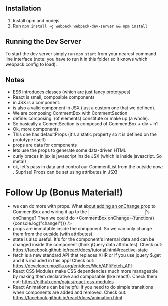 ## Installation

1. Install npm and nodejs
2. Run `npm install -g webpack webpack-dev-server && npm install`


## Running the Dev Server

To start the dev server simply run `npm start` from your nearest command line interface (note: you have to run it in this folder so it knows which webpack.config to load).

## Notes
- ES6 introduces classes (which are just fancy prototypes)
- React is small, composible components
- <div></div> in JSX is a component.
- <CommentBox></CommentBox> is also a valid component in JSX (just a custom one that we defined).
- We are composing CommentBox with CommentSection
- define: composing: (of elements) constitute or make up (a whole).
- So basically a ComentSection is composed of CommentBox + div + h1
- Ok, more components
- This one has defaultProps (it's a static property so it is defined on the prototype itself)
- props are data for components
- lets use the props to generate some data-driven HTML
- curly braces in jsx is javascript inside JSX (which is inside javascript. So meta!)
- ok, let's pass in data and control our CommentList from the outside now: <CommentList comments={myComments} />. Suprise! Props can be set using attributes in JSX!

# Follow Up (Bonus Material!)
- we can do more with props. What about adding an onChange prop to CommentBox and wiring it up to the <input>'s onChange? Then we could do <CommentBox onChange={function() {console.log("change!")}} />
- props are immutable inside the component. So we can only change them from the outside (with attributes).
- state is also useful. It's for the component's internal data and can be changed inside the component (think jQuery data attributes).
Check out: https://facebook.github.io/react/docs/tutorial.html#reactive-state
- fetch is a new standard API that replaces XHR or if you use jquery $.get and it's included in this app!
Check out: https://developer.mozilla.org/en/docs/Web/API/Fetch_API
- React CSS Modules make CSS dependencies much more manageable by making them declarative and composable (like react!). Check them out: https://github.com/gajus/react-css-modules
- React Animations can be helpful if you need to do simple transitions when components are added and removed.
Check out: https://facebook.github.io/react/docs/animation.html
